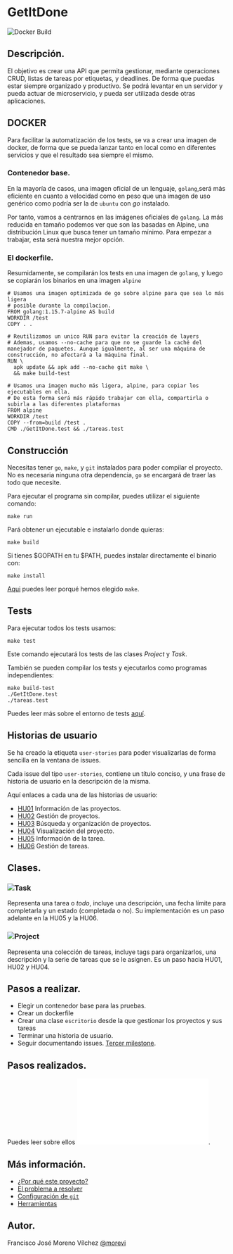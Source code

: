 # GetItDone
![Docker Build](https://github.com/morevi/GetItDone/workflows/Docker%20Build/badge.svg?branch=master)

## Descripción.
El objetivo es crear una API que permita gestionar, mediante operaciones CRUD, listas de tareas por etiquetas, y deadlines. De forma que puedas estar siempre organizado y productivo. Se podrá levantar en un servidor y pueda actuar de microservicio, y pueda ser utilizada desde otras aplicaciones.

## DOCKER
Para facilitar la automatización de los tests, se va a crear una imagen de docker, de forma que se pueda lanzar tanto en local como en diferentes servicios y que el resultado sea siempre el mismo.

### Contenedor base.
En la mayoría de casos, una imagen oficial de un lenguaje, `golang`,será más eficiente en cuanto a velocidad como en peso que una imagen de uso genérico como podría ser la de `ubuntu` con *go* instalado. 

Por tanto, vamos a centrarnos en las imágenes oficiales de `golang`. La más reducida en tamaño podemos ver que son las basadas en Alpine, una distribución Linux que busca tener un tamaño mínimo. Para empezar a trabajar, esta será nuestra mejor opción.

### El dockerfile.
Resumidamente, se compilarán los tests en una imagen de `golang`, y luego se copiarán los binarios en una imagen `alpine`
```
# Usamos una imagen optimizada de go sobre alpine para que sea lo más ligera
# posible durante la compilacion.
FROM golang:1.15.7-alpine AS build
WORKDIR /test
COPY . .

# Reutilizamos un unico RUN para evitar la creación de layers
# Ademas, usamos --no-cache para que no se guarde la caché del manejador de paquetes. Aunque igualmente, al ser una máquina de construcción, no afectará a la máquina final.
RUN \
  apk update && apk add --no-cache git make \
  && make build-test

# Usamos una imagen mucho más ligera, alpine, para copiar los ejecutables en ella.
# De esta forma será más rápido trabajar con ella, compartirla o subirla a las diferentes plataformas
FROM alpine
WORKDIR /test
COPY --from=build /test .
CMD ./GetItDone.test && ./tareas.test
```
## Construcción
Necesitas tener `go`, `make`, y `git` instalados para poder compilar el proyecto.
No es necesaria ninguna otra dependencia, `go` se encargará de traer las todo que necesite.

Para ejecutar el programa sin compilar, puedes utilizar el siguiente comando:
```
make run
```

Pará obtener un ejecutable e instalarlo donde quieras:
```
make build
```

Si tienes $GOPATH en tu $PATH, puedes instalar directamente el binario con:
```
make install
```

[Aqui](docs/tools.md) puedes leer porqué hemos elegido `make`.

## Tests
Para ejecutar todos los tests usamos:
```
make test
```
Este comando ejecutará los tests de las clases *Project* y *Task*.

También se pueden compilar los tests y ejecutarlos como programas independientes:
```
make build-test
./GetItDone.test
./tareas.test
```

Puedes leer más sobre el entorno de tests [aquí](docs/tools.md).

## Historias de usuario
Se ha creado la etiqueta `user-stories` para poder visualizarlas de forma sencilla en la ventana de issues.

Cada issue del tipo `user-stories`, contiene un título conciso, y una frase de historia de usuario en la descripción de la misma.

Aquí enlaces a cada una de las historias de usuario:
 - [HU01](https://github.com/morevi/GetItDone/issues/1) Información de las proyectos.
 - [HU02](https://github.com/morevi/GetItDone/issues/2) Gestión de proyectos.
 - [HU03](https://github.com/morevi/GetItDone/issues/3) Búsqueda y organización de proyectos.
 - [HU04](https://github.com/morevi/GetItDone/issues/4) Visualización del proyecto.
 - [HU05](https://github.com/morevi/GetItDone/issues/19) Información de la tarea.
 - [HU06](https://github.com/morevi/GetItDone/issues/5) Gestión de tareas.

## Clases.
### ![Task](pkg/tareas/task.go)
Representa una tarea o *todo*, incluye una descripción, una fecha límite para completarla y un estado (completada o no). Su implementación es un paso adelante en la HU05 y la HU06.

### ![Project](pkg/tareas/project.go)
Representa una colección de tareas, incluye tags para organizarlos, una descripción y la serie de tareas que se le asignen. Es un paso hacia HU01, HU02 y HU04.

## Pasos a realizar.
 - Elegir un contenedor base para las pruebas.
 - Crear un dockerfile
 - Crear una clase `escritorio` desde la que gestionar los proyectos y sus tareas
 - Terminar una historia de usuario.
 - Seguir documentando issues. [Tercer milestone](https://github.com/morevi/GetItDone/milestone/3).

## Pasos realizados.
Puedes leer sobre ellos ![aqui](docs/pasos.md).

## Más información.
 - [¿Por qué este proyecto?](docs/why.md)
 - [El problema a resolver](docs/problemDescription.md)
 - [Configuración de `git`](docs/git.md)
 - [Herramientas](docs/tools.md)

## Autor.
Francisco José Moreno Vílchez [@morevi](https://github.com/morevi)

